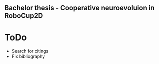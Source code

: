 ## Bachelor thesis - Cooperative neuroevoluion in RoboCup2D

# ToDo

* Search for citings
* Fix bibliography
